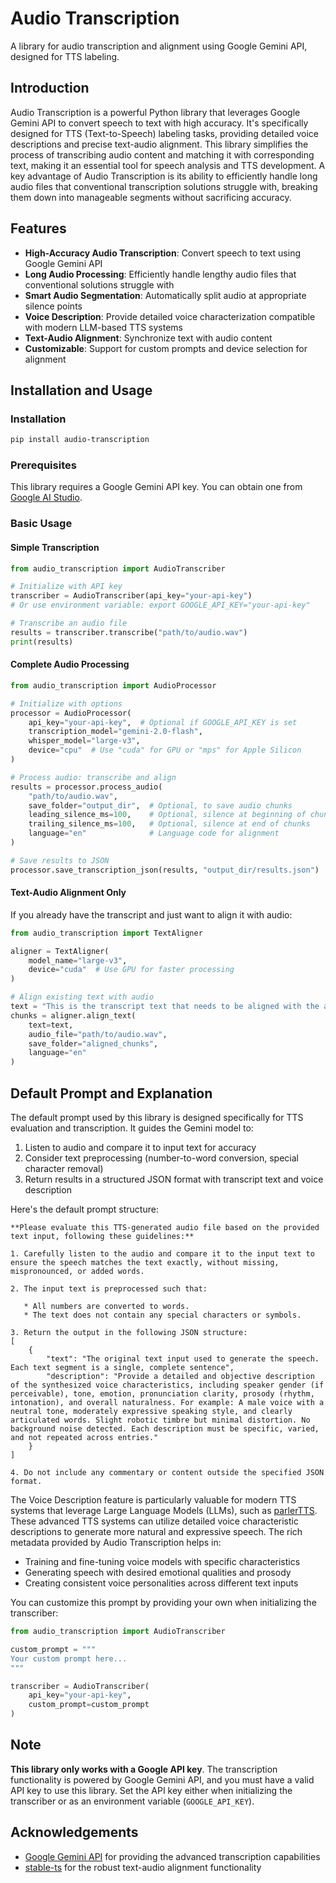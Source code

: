 # Audio Transcription

A library for audio transcription and alignment using Google Gemini API, designed for TTS labeling.

## Introduction

Audio Transcription is a powerful Python library that leverages Google Gemini API to convert speech to text with high accuracy. It's specifically designed for TTS (Text-to-Speech) labeling tasks, providing detailed voice descriptions and precise text-audio alignment. This library simplifies the process of transcribing audio content and matching it with corresponding text, making it an essential tool for speech analysis and TTS development. A key advantage of Audio Transcription is its ability to efficiently handle long audio files that conventional transcription solutions struggle with, breaking them down into manageable segments without sacrificing accuracy.

## Features

- **High-Accuracy Audio Transcription**: Convert speech to text using Google Gemini API
- **Long Audio Processing**: Efficiently handle lengthy audio files that conventional solutions struggle with
- **Smart Audio Segmentation**: Automatically split audio at appropriate silence points
- **Voice Description**: Provide detailed voice characterization compatible with modern LLM-based TTS systems
- **Text-Audio Alignment**: Synchronize text with audio content
- **Customizable**: Support for custom prompts and device selection for alignment

## Installation and Usage

### Installation

```bash
pip install audio-transcription
```

### Prerequisites

This library requires a Google Gemini API key. You can obtain one from [Google AI Studio](https://aistudio.google.com/).

### Basic Usage

#### Simple Transcription

```python
from audio_transcription import AudioTranscriber

# Initialize with API key
transcriber = AudioTranscriber(api_key="your-api-key")
# Or use environment variable: export GOOGLE_API_KEY="your-api-key"

# Transcribe an audio file
results = transcriber.transcribe("path/to/audio.wav")
print(results)
```

#### Complete Audio Processing

```python
from audio_transcription import AudioProcessor

# Initialize with options
processor = AudioProcessor(
    api_key="your-api-key",  # Optional if GOOGLE_API_KEY is set
    transcription_model="gemini-2.0-flash",
    whisper_model="large-v3",
    device="cpu"  # Use "cuda" for GPU or "mps" for Apple Silicon
)

# Process audio: transcribe and align
results = processor.process_audio(
    "path/to/audio.wav",
    save_folder="output_dir",  # Optional, to save audio chunks
    leading_silence_ms=100,    # Optional, silence at beginning of chunks
    trailing_silence_ms=100,   # Optional, silence at end of chunks
    language="en"              # Language code for alignment
)

# Save results to JSON
processor.save_transcription_json(results, "output_dir/results.json")
```

#### Text-Audio Alignment Only

If you already have the transcript and just want to align it with audio:

```python
from audio_transcription import TextAligner

aligner = TextAligner(
    model_name="large-v3",
    device="cuda"  # Use GPU for faster processing
)

# Align existing text with audio
text = "This is the transcript text that needs to be aligned with the audio."
chunks = aligner.align_text(
    text=text,
    audio_file="path/to/audio.wav",
    save_folder="aligned_chunks",
    language="en"
)
```

## Default Prompt and Explanation

The default prompt used by this library is designed specifically for TTS evaluation and transcription. It guides the Gemini model to:

1. Listen to audio and compare it to input text for accuracy
2. Consider text preprocessing (number-to-word conversion, special character removal)
3. Return results in a structured JSON format with transcript text and voice description

Here's the default prompt structure:

```
**Please evaluate this TTS-generated audio file based on the provided text input, following these guidelines:**

1. Carefully listen to the audio and compare it to the input text to ensure the speech matches the text exactly, without missing, mispronounced, or added words.

2. The input text is preprocessed such that:

   * All numbers are converted to words.
   * The text does not contain any special characters or symbols.

3. Return the output in the following JSON structure:
[
    {
        "text": "The original text input used to generate the speech. Each text segment is a single, complete sentence",
        "description": "Provide a detailed and objective description of the synthesized voice characteristics, including speaker gender (if perceivable), tone, emotion, pronunciation clarity, prosody (rhythm, intonation), and overall naturalness. For example: A male voice with a neutral tone, moderately expressive speaking style, and clearly articulated words. Slight robotic timbre but minimal distortion. No background noise detected. Each description must be specific, varied, and not repeated across entries."
    }
]

4. Do not include any commentary or content outside the specified JSON format.
```

The Voice Description feature is particularly valuable for modern TTS systems that leverage Large Language Models (LLMs), such as [parlerTTS](https://github.com/huggingface/parler-tts). These advanced TTS systems can utilize detailed voice characteristic descriptions to generate more natural and expressive speech. The rich metadata provided by Audio Transcription helps in:

- Training and fine-tuning voice models with specific characteristics
- Generating speech with desired emotional qualities and prosody
- Creating consistent voice personalities across different text inputs

You can customize this prompt by providing your own when initializing the transcriber:

```python
from audio_transcription import AudioTranscriber

custom_prompt = """
Your custom prompt here...
"""

transcriber = AudioTranscriber(
    api_key="your-api-key",
    custom_prompt=custom_prompt
)
```

## Note

**This library only works with a Google API key**. The transcription functionality is powered by Google Gemini API, and you must have a valid API key to use this library. Set the API key either when initializing the transcriber or as an environment variable (`GOOGLE_API_KEY`).

## Acknowledgements

- [Google Gemini API](https://ai.google.dev/) for providing the advanced transcription capabilities
- [stable-ts](https://github.com/jianfch/stable-ts) for the robust text-audio alignment functionality
